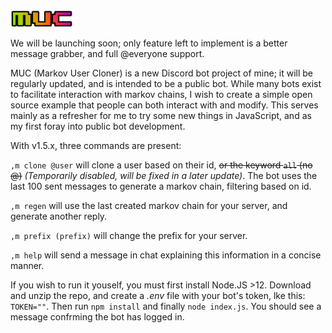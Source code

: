 <img src="./media/muc-new-t.png" width="100">

We will be launching soon; only feature left to implement is a better message grabber, and full @everyone support.

MUC (Markov User Cloner) is a new Discord bot project of mine; it will be regularly updated, and is intended to be a public bot. While many bots exist to facilitate interaction with markov chains, I wish to create a simple open source example that people can both interact with and modify. This serves mainly as a refresher for me to try some new things in JavaScript, and as my first foray into public bot development.               

With v1.5.x, three commands are present:

`,m clone @user` will clone a user based on their id, ~~or the keyword `all` (no @)~~ *(Temporarily disabled, will be fixed in a later update)*.
The bot uses the last 100 sent messages to generate a markov chain, filtering based on id.

`,m regen` will use the last created markov chain for your server, and generate another reply.

`,m prefix (prefix)` will change the prefix for your server.

`,m help` will send a message in chat explaining this information in a concise manner.

If you wish to run it youself, you must first install Node.JS >12. Download and unzip the repo, and create a *.env* file with your bot's token, lke this: `TOKEN=""`. Then run `npm install` and finally `node index.js`. You should see a message confrming the bot has logged in.
